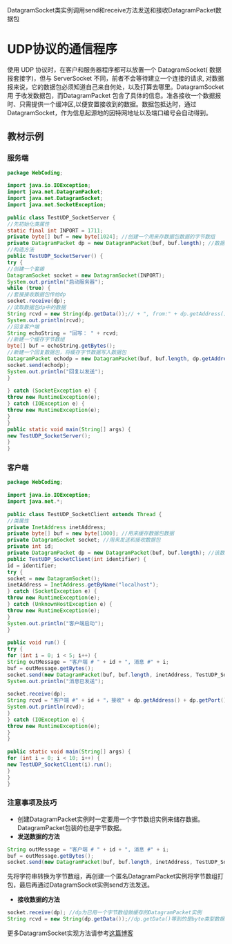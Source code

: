 DatagramSocket类实例调用send和receive方法发送和接收DatagramPacket数据包

# UDP协议的通信程序

使用 UDP 协议时，在客户和服务器程序都可以放置一个 DatagramSocket( 数据报套接字)，但与 ServerSocket 不同，前者不会等待建立一个连接的请求, 对数据报来说，它的数据包必须知道自己来自何处，以及打算去哪里。DatagramSocket 用 于收发数据包，而DatagramPacket 包舎了具体的信息。准各接收一个数据报时、只需提供一个缓冲区,以便安置接收到的数据。数据包抵达时，通过 DatagramSocket，作为信息起源地的因特网地址以及端口编号会自动得到。

## 教材示例

### 服务端

```Java
package WebCoding;  
  
import java.io.IOException;  
import java.net.DatagramPacket;  
import java.net.DatagramSocket;  
import java.net.SocketException;  
  
public class TestUDP_SocketServer {  
//先初始化类属性  
static final int INPORT = 1711;  
private byte[] buf = new byte[1024]; //创建一个用来存数据包数据的字节数组  
private DatagramPacket dp = new DatagramPacket(buf, buf.length); //数据包会接收到数据并写入buf中  
//构造方法  
public TestUDP_SocketServer() {  
try {  
//创建一个套接  
DatagramSocket socket = new DatagramSocket(INPORT);  
System.out.println("启动服务器");  
while (true) {  
//套接接收数据包传给dp  
socket.receive(dp);  
//读取数据包dp中的数据  
String rcvd = new String(dp.getData());// + ", from:" + dp.getAddress() + ", 端口:" + dp.getPort();  
System.out.println(rcvd);  
//回复客户端  
String echoString = "回写： " + rcvd;  
//新建一个缓存字节数组  
byte[] buf = echoString.getBytes();  
//新建一个回复数据包，将缓存字节数据写入数据包  
DatagramPacket echodp = new DatagramPacket(buf, buf.length, dp.getAddress(), dp.getPort());  
socket.send(echodp);  
System.out.println("回复以发送");  
}  
  
} catch (SocketException e) {  
throw new RuntimeException(e);  
} catch (IOException e) {  
throw new RuntimeException(e);  
}  
}  
public static void main(String[] args) {  
new TestUDP_SocketServer();  
}  
}
```

### 客户端

```Java
package WebCoding;  
  
import java.io.IOException;  
import java.net.*;  
  
public class TestUDP_SocketClient extends Thread {  
//类属性  
private InetAddress inetAddress;  
private byte[] buf = new byte[1000]; //用来缓存数据包数据  
private DatagramSocket socket; //用来发送和接收数据包  
private int id;  
private DatagramPacket dp = new DatagramPacket(buf, buf.length); //该数据包用来读取数据,该数据包一定要有一个字节数组来实例化，否则接收不了数据  
public TestUDP_SocketClient(int identifier) {  
id = identifier;  
try {  
socket = new DatagramSocket();  
inetAddress = InetAddress.getByName("localhost");  
} catch (SocketException e) {  
throw new RuntimeException(e);  
} catch (UnknownHostException e) {  
throw new RuntimeException(e);  
}  
System.out.println("客户端启动");  
}  
  
public void run() {  
try {  
for (int i = 0; i < 5; i++) {  
String outMessage = "客户端 # " + id + ", 消息 #" + i;  
buf = outMessage.getBytes();  
socket.send(new DatagramPacket(buf, buf.length, inetAddress, TestUDP_SocketServer.INPORT));  
System.out.println("消息已发送");  
  
socket.receive(dp);  
String rcvd = "客户端 #" + id + "，接收" + dp.getAddress() + dp.getPort() + ":" + new String(dp.getData());  
System.out.println(rcvd);  
}  
} catch (IOException e) {  
throw new RuntimeException(e);  
}  
}  
  
public static void main(String[] args) {  
for (int i = 0; i < 10; i++) {  
new TestUDP_SocketClient(i).run();  
}  
}  
}
```

### 注意事项及技巧

- 创建DatagramPacket实例时一定要用一个字节数组实例来储存数据。DatagramPacket包装的也是字节数据。
- **发送数据的方法**
```Java
String outMessage = "客户端 # " + id + ", 消息 #" + i;  
buf = outMessage.getBytes();  
socket.send(new DatagramPacket(buf, buf.length, inetAddress, TestUDP_SocketServer.INPORT)); 
```
 先将字符串转换为字节数组，再创建一个匿名DatagramPacket实例将字节数组打包，最后再通过DatagramSocket实例send方法发送。
- **接收数据的方法**
```Java
socket.receive(dp); //dp为已用一个字节数组做缓存的DatagramPacket实例
String rcvd = new String(dp.getData());//dp.getData()等到的是byte类型数据
```

更多DatagramSocket实现方法请参考[这篇博客](https://www.cnblogs.com/gh110/p/15153670.html)
